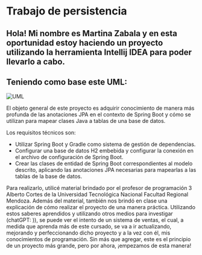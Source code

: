 # Trabajo de persistencia

## Hola! Mi nombre es Martina Zabala y en esta oportunidad estoy haciendo un proyecto utilizando la herramienta Intellij IDEA para poder llevarlo a cabo.

## Teniendo como base este UML:

![UML](https://raw.githubusercontent.com/MartinaZabala/TpPersistencia/d05620281295381b8fe1fdd22dc01e3f7c25557e/Captura%20de%20pantalla%20(261).png)



El objeto general de este proyecto es adquirir conocimiento de manera más profunda de las anotaciones JPA en el contexto de Spring Boot y cómo se utilizan para mapear clases Java a tablas de una base de datos.

Los requisitos técnicos son:

- Utilizar Spring Boot y Gradle como sistema de gestión de dependencias.
- Configurar una base de datos H2 embebida y configurar la conexión en el archivo de configuración de Spring Boot.
- Crear las clases de entidad de Spring Boot correspondientes al modelo descrito, aplicando las anotaciones JPA necesarias para mapearlas a las tablas de la base de datos.

Para realizarlo, utilicé material brindado por el profesor de programación 3 Alberto Cortes de la Universidad Tecnológica Nacional Facultad Regional Mendoza. Además del material, también nos brindó en clase una explicación de cómo realizar el proyecto de una manera práctica. Utilizando estos saberes aprendidos y utilizando otros medios para investigar (chatGPT: )), se puede ver el intento de un sistema de ventas, el cual, a medida que aprenda más de este cursado, se va a ir actualizando, mejorando y perfeccionando dicho proyecto y a la vez con él, mis conocimientos de programación. Sin más que agregar, este es el principio de un proyecto más grande, pero por ahora, ¡empezamos de esta manera!
